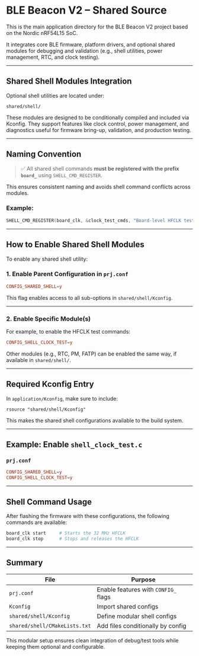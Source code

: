 # BLE Beacon V2 – Shared Source

This is the main application directory for the BLE Beacon V2 project based on the Nordic nRF54L15 SoC.

It integrates core BLE firmware, platform drivers, and optional shared modules for debugging and validation (e.g., shell utilities, power management, RTC, and clock testing).

---

## Shared Shell Modules Integration

Optional shell utilities are located under:

```
shared/shell/
```

These modules are designed to be conditionally compiled and included via Kconfig. They support features like clock control, power management, and diagnostics useful for firmware bring-up, validation, and production testing.

---

## Naming Convention

> ✅ All shared shell commands **must be registered with the prefix `board_`** using `SHELL_CMD_REGISTER`.

This ensures consistent naming and avoids shell command conflicts across modules.

### Example:

```c
SHELL_CMD_REGISTER(board_clk, &clock_test_cmds, "Board-level HFCLK test", NULL);
```

---

## How to Enable Shared Shell Modules

To enable any shared shell utility:

### 1. Enable Parent Configuration in `prj.conf`

```conf
CONFIG_SHARED_SHELL=y
```

This flag enables access to all sub-options in `shared/shell/Kconfig`.

---

### 2. Enable Specific Module(s)

For example, to enable the HFCLK test commands:

```conf
CONFIG_SHELL_CLOCK_TEST=y
```

Other modules (e.g., RTC, PM, FATP) can be enabled the same way, if available in `shared/shell/`.

---

## Required Kconfig Entry

In `application/Kconfig`, make sure to include:

```kconfig
rsource "shared/shell/Kconfig"
```

This makes the shared shell configurations available to the build system.

---

## Example: Enable `shell_clock_test.c`

### `prj.conf`

```conf
CONFIG_SHARED_SHELL=y
CONFIG_SHELL_CLOCK_TEST=y
```

---

## Shell Command Usage

After flashing the firmware with these configurations, the following commands are available:

```sh
board_clk start     # Starts the 32 MHz HFCLK
board_clk stop      # Stops and releases the HFCLK
```

---

## Summary

| File                        | Purpose                                |
|-----------------------------|----------------------------------------|
| `prj.conf`                  | Enable features with `CONFIG_` flags   |
| `Kconfig`                   | Import shared configs                  |
| `shared/shell/Kconfig`      | Define modular shell configs           |
| `shared/shell/CMakeLists.txt` | Add files conditionally by config     |

This modular setup ensures clean integration of debug/test tools while keeping them optional and configurable.
